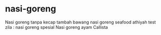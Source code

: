 # nasi-goreng

Nasi goreng tanpa kecap tambah bawang
nasi goreng seafood athiyah
test
zila : nasi goreng spesial
Nasi goreng ayam Callista